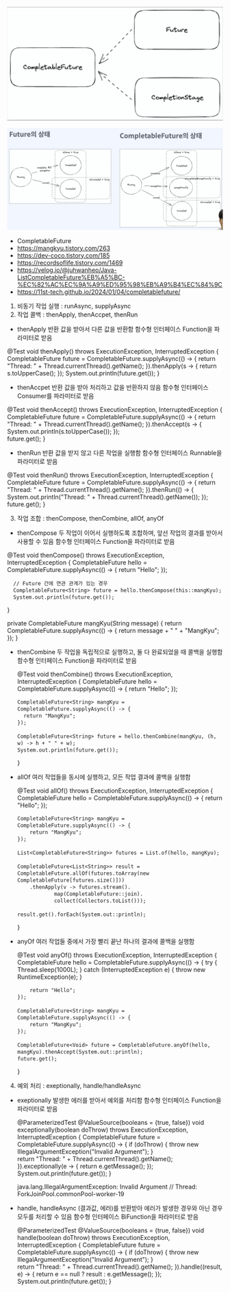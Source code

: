 
![img.png](images/img.png)

![img_1.png](images/img_1.png)

* CompletableFuture
* https://mangkyu.tistory.com/263
* https://dev-coco.tistory.com/185
* https://recordsoflife.tistory.com/1469
* https://velog.io/@juhwanheo/Java-ListCompletableFuture%EB%A5%BC-%EC%82%AC%EC%9A%A9%ED%95%98%EB%A9%B4%EC%84%9C
* https://11st-tech.github.io/2024/01/04/completablefuture/

1. 비동기 작업 실행 : runAsync, supplyAsync
2. 작업 콜백 : thenApply, thenAccpet, thenRun
  - thenApply
  반환 값을 받아서 다른 값을 반환함
  함수형 인터페이스 Function을 파라미터로 받음

  @Test
  void thenApply() throws ExecutionException, InterruptedException {
      CompletableFuture<String> future = CompletableFuture.supplyAsync(() -> {
          return "Thread: " + Thread.currentThread().getName();
      }).thenApply(s -> {
          return s.toUpperCase();
      });
      System.out.println(future.get());
  }

  - thenAccpet
  반환 값을 받아 처리하고 값을 반환하지 않음
  함수형 인터페이스 Consumer를 파라미터로 받음

  @Test
  void thenAccept() throws ExecutionException, InterruptedException {
      CompletableFuture<Void> future = CompletableFuture.supplyAsync(() -> {
          return "Thread: " + Thread.currentThread().getName();
      }).thenAccept(s -> {
          System.out.println(s.toUpperCase());
      });  
      future.get();
  }

  - thenRun
  반환 값을 받지 않고 다른 작업을 실행함
  함수형 인터페이스 Runnable을 파라미터로 받음

  @Test
  void thenRun() throws ExecutionException, InterruptedException {
      CompletableFuture<Void> future = CompletableFuture.supplyAsync(() -> {
          return "Thread: " + Thread.currentThread().getName();
      }).thenRun(() -> {
          System.out.println("Thread: " + Thread.currentThread().getName());
      });  
      future.get();
  }


3. 작업 조합 : thenCompose, thenCombine, allOf, anyOf
  - thenCompose
  두 작업이 이어서 실행하도록 조합하며, 앞선 작업의 결과를 받아서 사용할 수 있음
  함수형 인터페이스 Function을 파라미터로 받음

  @Test
  void thenCompose() throws ExecutionException, InterruptedException {
      CompletableFuture<String> hello = CompletableFuture.supplyAsync(() -> {
          return "Hello";
      });

      // Future 간에 연관 관계가 있는 경우
      CompletableFuture<String> future = hello.thenCompose(this::mangKyu);
      System.out.println(future.get());
  }
  
  private CompletableFuture<String> mangKyu(String message) {
      return CompletableFuture.supplyAsync(() -> {
          return message + " " + "MangKyu";
      });
  }


  - thenCombine
  두 작업을 독립적으로 실행하고, 둘 다 완료되었을 때 콜백을 실행함
  함수형 인터페이스 Function을 파라미터로 받음

    @Test
    void thenCombine() throws ExecutionException, InterruptedException {
        CompletableFuture<String> hello = CompletableFuture.supplyAsync(() -> {
          return "Hello";
        });

        CompletableFuture<String> mangKyu = CompletableFuture.supplyAsync(() -> {
          return "MangKyu";
        });

        CompletableFuture<String> future = hello.thenCombine(mangKyu, (h, w) -> h + " " + w);
        System.out.println(future.get());
    }


  - allOf
  여러 작업들을 동시에 실행하고, 모든 작업 결과에 콜백을 실행함

    @Test
    void allOf() throws ExecutionException, InterruptedException {
        CompletableFuture<String> hello = CompletableFuture.supplyAsync(() -> {
            return "Hello";
        });

        CompletableFuture<String> mangKyu = CompletableFuture.supplyAsync(() -> {
            return "MangKyu";
        });

        List<CompletableFuture<String>> futures = List.of(hello, mangKyu);

        CompletableFuture<List<String>> result = CompletableFuture.allOf(futures.toArray(new CompletableFuture[futures.size()]))
            .thenApply(v -> futures.stream().
                    map(CompletableFuture::join).
                    collect(Collectors.toList()));

        result.get().forEach(System.out::println);
    }

  - anyOf
    여러 작업들 중에서 가장 빨리 끝난 하나의 결과에 콜백을 실행함

    @Test
    void anyOf() throws ExecutionException, InterruptedException {
        CompletableFuture<String> hello = CompletableFuture.supplyAsync(() -> {
            try {
                Thread.sleep(1000L);
            } catch (InterruptedException e) {
                throw new RuntimeException(e);
            }

            return "Hello";
        });

        CompletableFuture<String> mangKyu = CompletableFuture.supplyAsync(() -> {
            return "MangKyu";
        });

        CompletableFuture<Void> future = CompletableFuture.anyOf(hello, mangKyu).thenAccept(System.out::println);
        future.get();
    }


4. 예외 처리 : exeptionally, handle/handleAsync
  - exeptionally
  발생한 에러를 받아서 예외를 처리함
  함수형 인터페이스 Function을 파라미터로 받음

    @ParameterizedTest
    @ValueSource(booleans =  {true, false})
    void exceptionally(boolean doThrow) throws ExecutionException, InterruptedException {
        CompletableFuture<String> future = CompletableFuture.supplyAsync(() -> {
            if (doThrow) {
                throw new IllegalArgumentException("Invalid Argument");
            }    
            return "Thread: " + Thread.currentThread().getName();
        }).exceptionally(e -> {
            return e.getMessage();
        });    
        System.out.println(future.get());
    }
    
    java.lang.IllegalArgumentException: Invalid Argument
    // Thread: ForkJoinPool.commonPool-worker-19



  - handle, handleAsync
  (결과값, 에러)를 반환받아 에러가 발생한 경우와 아닌 경우 모두를 처리할 수 있음
  함수형 인터페이스 BiFunction을 파라미터로 받음

    @ParameterizedTest
    @ValueSource(booleans =  {true, false})
    void handle(boolean doThrow) throws ExecutionException, InterruptedException {
        CompletableFuture<String> future = CompletableFuture.supplyAsync(() -> {
            if (doThrow) {
                throw new IllegalArgumentException("Invalid Argument");
            }    
            return "Thread: " + Thread.currentThread().getName();
        }).handle((result, e) -> {
            return e == null
                    ? result
                    : e.getMessage();
        });    
        System.out.println(future.get());
    }
